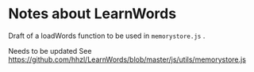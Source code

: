 # Notes about LearnWords


Draft of a loadWords function to be used in  ``memorystore.js`` .

Needs to be updated
See
https://github.com/hhzl/LearnWords/blob/master/js/utils/memorystore.js
